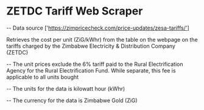 # ZETDC Tariff Web Scraper

-- Data source ['https://zimpricecheck.com/price-updates/zesa-tariffs/']

Retrieves the cost per unit (ZiG/kWhr) from the table on the webpage on the tariffs charged by the Zimbabwe Electricity & Distribution Company (ZETDC)

-- The unit prices exclude the 6% tariff paid to the Rural Electrification Agency for the Rural Electrification Fund. While separate, this fee is applicable to all units bought

-- The units for the data is kilowatt hour (kWhr)

-- The currency for the data is Zimbabwe Gold (ZiG)
